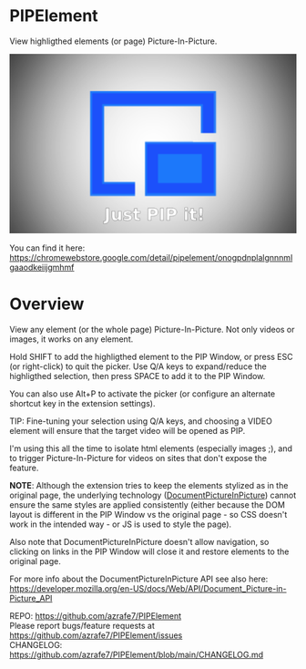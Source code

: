 # PIPElement
View highligthed elements (or page) Picture-In-Picture.

[![PIPElement](./webstore_assets/screenshot_01.png)](./webstore_assets/screenshot_01.png)

You can find it here: https://chromewebstore.google.com/detail/pipelement/onogpdnplalgnnnmlgaaodkeiijgmhmf

# Overview
View any element (or the whole page) Picture-In-Picture.
Not only videos or images, it works on any element.

Hold SHIFT to add the highligthed element to the PIP Window, or press ESC (or right-click) to quit the picker.
Use Q/A keys to expand/reduce the highligthed selection, then press SPACE to add it to the PIP Window.

You can also use Alt+P to activate the picker (or configure an alternate shortcut key in the extension settings).

TIP: Fine-tuning your selection using Q/A keys, and choosing a VIDEO element will ensure that the target video will be opened as PIP.

I'm using this all the time to isolate html elements (especially images ;), and to trigger Picture-In-Picture for videos on sites that don't expose the feature.

**NOTE**: Although the extension tries to keep the elements stylized as in the original page, 
the underlying technology ([DocumentPictureInPicture](https://developer.chrome.com/docs/web-platform/document-picture-in-picture)) cannot ensure the same styles are applied consistently
(either because the DOM layout is different in the PIP Window vs the original page - so CSS doesn't work in the intended way - or JS is used to style the page).

Also note that DocumentPictureInPicture doesn't allow navigation, so clicking on links in the PIP Window will close it and restore elements to the original page.

For more info about the DocumentPictureInPicture API see also here: https://developer.mozilla.org/en-US/docs/Web/API/Document_Picture-in-Picture_API


REPO: https://github.com/azrafe7/PIPElement
<br/>
Please report bugs/feature requests at https://github.com/azrafe7/PIPElement/issues
<br/>
CHANGELOG: https://github.com/azrafe7/PIPElement/blob/main/CHANGELOG.md
